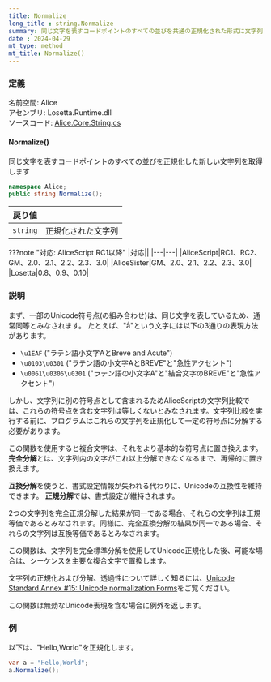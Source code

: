 ```yaml
---
title: Normalize
long_title : string.Normalize
summary: 同じ文字を表すコードポイントのすべての並びを共通の正規化された形式に文字列を変換した新しい文字列を取得します
date : 2024-04-29
mt_type: method
mt_title: Normalize()
---
```


### 定義
名前空間: Alice<br/>
アセンブリ: Losetta.Runtime.dll<br/>
ソースコード: [Alice.Core.String.cs](https://github.com/WSOFT-Project/Losetta/blob/master/Losetta.Runtime/Core/Extension/Alice.Core.String.cs)

#### Normalize()

同じ文字を表すコードポイントのすべての並びを正規化した新しい文字列を取得します

```cs title="AliceScript"
namespace Alice;
public string Normalize();
```

|戻り値| |
|-|-|
|`string`|正規化された文字列|

???note "対応: AliceScript RC1以降"
    |対応||
    |---|---|
    |AliceScript|RC1、RC2、GM、2.0、2.1、2.2、2.3、3.0|
    |AliceSister|GM、2.0、2.1、2.2、2.3、3.0|
    |Losetta|0.8、0.9、0.10|

### 説明

まず、一部のUnicode符号点(の組み合わせ)は、同じ文字を表しているため、通常同等とみなされます。
たとえば、"ắ"という文字には以下の3通りの表現方法があります。

- `\u1EAF` ("ラテン語小文字AとBreve and Acute")
- `\u0103\u0301` ("ラテン語の小文字AとBREVE"と"急性アクセント")
- `\u0061\u0306\u0301` ("ラテン語の小文字A"と"結合文字のBREVE"と"急性アクセント")

しかし、文字列に別の符号点として含まれるためAliceScriptの文字列比較では、これらの符号点を含む文字列は等しくないとみなされます。文字列比較を実行する前に、プログラムはこれらの文字列を正規化して一定の符号点に分解する必要があります。

この関数を使用すると複合文字は、それをより基本的な符号点に置き換えます。**完全分解**とは、文字列内の文字がこれ以上分解できなくなるまで、再帰的に置き換えます。

**互換分解**を使うと、書式設定情報が失われる代わりに、Unicodeの互換性を維持できます。
**正規分解**では、書式設定が維持されます。

2つの文字列を完全正規分解した結果が同一である場合、それらの文字列は正規等価であるとみなされます。同様に、完全互換分解の結果が同一である場合、それらの文字列は互換等価であるとみなされます。

この関数は、文字列を完全標準分解を使用してUnicode正規化した後、可能な場合は、シーケンスを主要な複合文字で置換します。

文字列の正規化および分解、透過性について詳しく知るには、[Unicode Standard Annex #15: Unicode normalization Forms](https://unicode.org/reports/tr15/)をご覧ください。

この関数は無効なUnicode表現を含む場合に例外を返します。

### 例
以下は、"Hello,World"を正規化します。

```cs title="AliceScript"
var a = "Hello,World";
a.Normalize();
```
